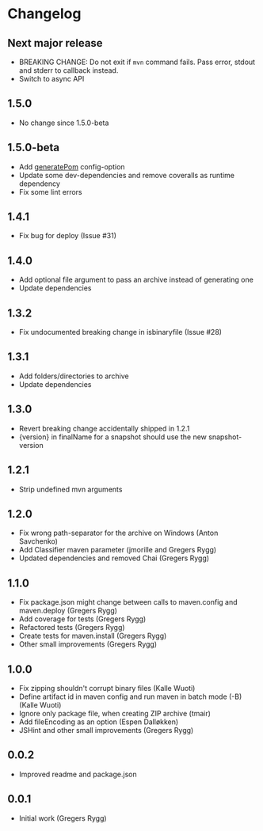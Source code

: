 # Changelog

## Next major release
* BREAKING CHANGE: Do not exit if `mvn` command fails. Pass error, stdout and stderr to callback instead.
* Switch to async API

## 1.5.0
* No change since 1.5.0-beta

## 1.5.0-beta
* Add [generatePom](https://maven.apache.org/plugins/maven-deploy-plugin/deploy-file-mojo.html#generatePom) config-option
* Update some dev-dependencies and remove coveralls as runtime dependency
* Fix some lint errors

## 1.4.1
* Fix bug for deploy (Issue #31)

## 1.4.0
* Add optional file argument to pass an archive instead of generating one
* Update dependencies

## 1.3.2
* Fix undocumented breaking change in isbinaryfile (Issue #28)

## 1.3.1
* Add folders/directories to archive
* Update dependencies

## 1.3.0
* Revert breaking change accidentally shipped in 1.2.1
* {version} in finalName for a snapshot should use the new snapshot-version

## 1.2.1
* Strip undefined mvn arguments

## 1.2.0
* Fix wrong path-separator for the archive on Windows (Anton Savchenko)
* Add Classifier maven parameter (jmorille and Gregers Rygg)
* Updated dependencies and removed Chai (Gregers Rygg)

## 1.1.0
* Fix package.json might change between calls to maven.config and maven.deploy (Gregers Rygg)
* Add coverage for tests (Gregers Rygg)
* Refactored tests (Gregers Rygg)
* Create tests for maven.install (Gregers Rygg)
* Other small improvements (Gregers Rygg)

## 1.0.0
* Fix zipping shouldn't corrupt binary files (Kalle Wuoti)
* Define artifact id in maven config and run maven in batch mode (-B) (Kalle Wuoti)
* Ignore only package file, when creating ZIP archive (tmair)
* Add fileEncoding as an option (Espen Dalløkken)
* JSHint and other small improvements (Gregers Rygg)

## 0.0.2
* Improved readme and package.json

## 0.0.1
* Initial work (Gregers Rygg)
